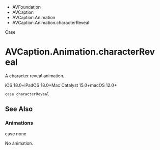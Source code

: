 

- AVFoundation
- AVCaption
- AVCaption.Animation
-  AVCaption.Animation.characterReveal 

Case

# AVCaption.Animation.characterReveal

A character reveal animation.

iOS 18.0+iPadOS 18.0+Mac Catalyst 15.0+macOS 12.0+

``` source
case characterReveal
```

## See Also

### Animations

case none

No animation.

